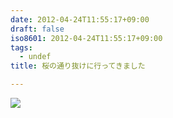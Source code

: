 ```yaml
---
date: 2012-04-24T11:55:17+09:00
draft: false
iso8601: 2012-04-24T11:55:17+09:00
tags:
  - undef
title: 桜の通り抜けに行ってきました

---
```


![](https://www.nqou.net/images/1335236121595)

